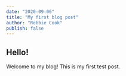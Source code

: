 ```yaml
---
date: "2020-09-06"
title: "My first blog post"
author: "Robbie Cook"
publish: false
---
```

## Hello!

Welcome to my blog! This is my first test post.